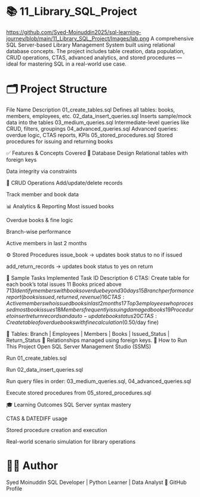 # 📚 11_Library_SQL_Project
https://github.com/Syed-Moinuddin2025/sql-learning-journey/blob/main/11_Library_SQL_Project/Images/lab.png
A comprehensive SQL Server-based Library Management System built using relational database concepts. The project includes table creation, data population, CRUD operations, CTAS, advanced analytics, and stored procedures — ideal for mastering SQL in a real-world use case.

# 🗂️ Project Structure
File Name	Description
01_create_tables.sql	Defines all tables: books, members, employees, etc.
02_data_insert_queries.sql	Inserts sample/mock data into the tables
03_medium_queries.sql	Intermediate-level queries like CRUD, filters, groupings
04_advanced_queries.sql	Advanced queries: overdue logic, CTAS reports, KPIs
05_stored_procedures.sql	Stored procedures for issuing and returning books

✅ Features & Concepts Covered
🔹 Database Design
Relational tables with foreign keys

Data integrity via constraints

🔸 CRUD Operations
Add/update/delete records

Track member and book data

📊 Analytics & Reporting
Most issued books

Overdue books & fine logic

Branch-wise performance

Active members in last 2 months

⚙️ Stored Procedures
issue_book → updates book status to no if issued

add_return_records → updates book status to yes on return

📌 Sample Tasks Implemented
Task ID	Description
6	CTAS: Create table for each book’s total issues
11	Books priced above $7
13	Identify members with books overdue beyond 30 days
15	Branch performance report (books issued, returned, revenue)
16	CTAS: Active members who issued books in last 2 months
17	Top 3 employees who processed most book issues
18	Members frequently issuing damaged books
19	Procedure to insert return records and auto-update book status
20	CTAS: Create table of overdue books with fine calculation ($0.50/day fine)

📌 Tables: Branch | Employees | Members | Books | Issued_Status | Return_Status
🔁 Relationships managed using foreign keys.
🚀 How to Run This Project
Open SQL Server Management Studio (SSMS)

Run 01_create_tables.sql

Run 02_data_insert_queries.sql

Run query files in order: 03_medium_queries.sql, 04_advanced_queries.sql

Execute stored procedures from 05_stored_procedures.sql

🎓 Learning Outcomes
SQL Server syntax mastery

CTAS & DATEDIFF usage

Stored procedure creation and execution

Real-world scenario simulation for library operations

# 👨‍💻 Author
Syed Moinuddin
SQL Developer | Python Learner | Data Analyst
📎 GitHub Profile
